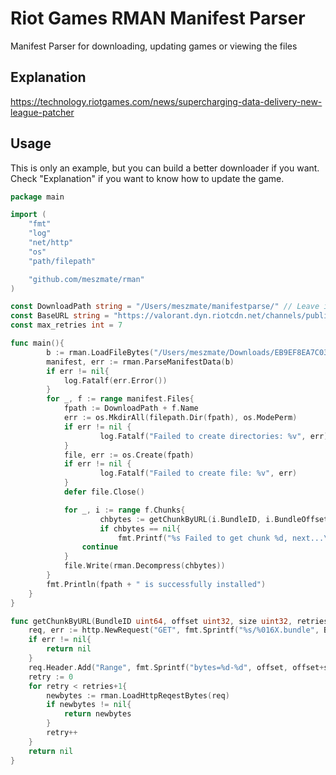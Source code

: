 # Riot Games RMAN Manifest Parser
Manifest Parser for downloading, updating games or viewing the files

## Explanation
https://technology.riotgames.com/news/supercharging-data-delivery-new-league-patcher

## Usage
This is only an example, but you can build a better downloader if you want. Check "Explanation" if you want to know how to update the game.
```go
package main

import (
	"fmt"
	"log"
	"net/http"
	"os"
	"path/filepath"

	"github.com/meszmate/rman"
)

const DownloadPath string = "/Users/meszmate/manifestparse/" // Leave it empty if you want to install to the current directory
const BaseURL string = "https://valorant.dyn.riotcdn.net/channels/public/bundles"
const max_retries int = 7

func main(){
    	b := rman.LoadFileBytes("/Users/meszmate/Downloads/EB9EF8EA7C032A8B.manifest")
    	manifest, err := rman.ParseManifestData(b)
    	if err != nil{
        	log.Fatalf(err.Error())
    	}
    	for _, f := range manifest.Files{
        	fpath := DownloadPath + f.Name
        	err := os.MkdirAll(filepath.Dir(fpath), os.ModePerm)
        	if err != nil {
            		log.Fatalf("Failed to create directories: %v", err)
        	}
        	file, err := os.Create(fpath)
        	if err != nil {
            		log.Fatalf("Failed to create file: %v", err)
        	}
        	defer file.Close()

        	for _, i := range f.Chunks{
            		chbytes := getChunkByURL(i.BundleID, i.BundleOffset, i.CompressedSize, max_retries)
            		if chbytes == nil{
                		fmt.Printf("%s Failed to get chunk %d, next...\n", fmt.Sprintf("%016X", i.BundleID), i.ChunkID)
				continue
			}
			file.Write(rman.Decompress(chbytes))
		}
		fmt.Println(fpath + " is successfully installed")
	}
}

func getChunkByURL(BundleID uint64, offset uint32, size uint32, retries int) []byte{
	req, err := http.NewRequest("GET", fmt.Sprintf("%s/%016X.bundle", BaseURL, BundleID), nil)
	if err != nil{
		return nil
	}
	req.Header.Add("Range", fmt.Sprintf("bytes=%d-%d", offset, offset+size-1))
	retry := 0
	for retry < retries+1{
		newbytes := rman.LoadHttpReqestBytes(req)
		if newbytes != nil{
			return newbytes
		}
		retry++
	}
	return nil
}
```
